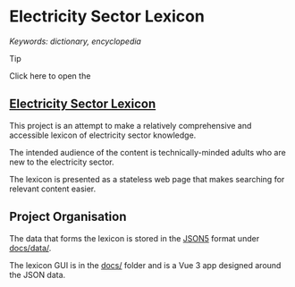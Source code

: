 # Electricity Sector Lexicon


_Keywords: dictionary, encyclopedia_


> [!TIP]
> Click here to open the
> ## [Electricity Sector Lexicon](https://grahamlea.github.io/Electricity-Sector-Lexicon/)


This project is an attempt to make a relatively comprehensive and
accessible lexicon of electricity sector knowledge.

The intended audience of the content is technically-minded adults who
are new to the electricity sector.

The lexicon is presented as a stateless web page that makes searching
for relevant content easier.


## Project Organisation

The data that forms the lexicon is stored in the 
[JSON5](https://json5.org/) format under [docs/data/](docs/data).

The lexicon GUI is in the [docs/](docs) folder and is a Vue 3 app 
designed around the JSON data.
